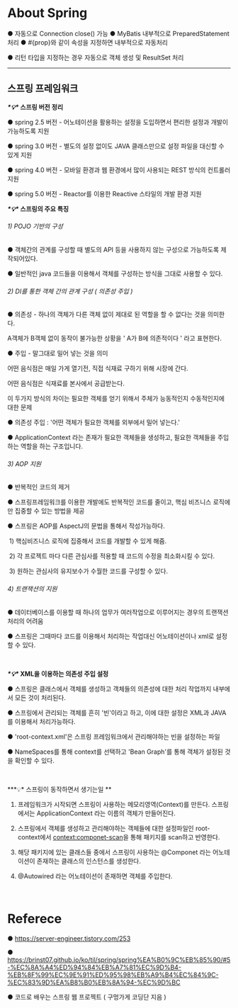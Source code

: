 # About Spring 

● 자동으로 Connection close() 가능
● MyBatis 내부적으로 PreparedStatement 처리
● #{prop}와 같이 속성을 지정하면 내부적으로 자동처리

● 리턴 타입을 지정하는 경우 자동으로 객체 생성 및 ResultSet 처리

------

## 스프링 프레임워크

***\*💡\** 스프링 버전 정리**

● spring 2.5 버전 - 어노테이션을 활용하는 설정을 도입하면서 편리한 설정과 개발이 가능하도록 지원 <br>

● spring 3.0 버전 - 별도의 설정 없이도 JAVA 클래스만으로 설정 파일을 대신할 수 있게 지원<br>

● spring 4.0 버전 - 모바일 환경과 웹 환경에서 많이 사용되는 REST 방식의 컨트롤러 지원<br>

● spring 5.0 버전 - Reactor를 이용한 Reactive 스타일의 개발 환경 지원<br>



***\*💡\** 스프링의 주요 특징**

######  1) POJO 기반의 구성 

● 객체간의 관계를 구성할 때 별도의 API 등을 사용하지 않는 구성으로 가능하도록 제작되어있다.<Br>

● 일반적인 java 코드들을 이용해서 객체를 구성하는 방식을 그대로 사용할 수 있다. <br>

######  2) DI를 통한 객체 간의 관계 구성 ( 의존성 주입 )

● 의존성 - 하나의 객체가 다른 객체 없이 제대로 된 역할을 할 수 없다는 것을 의미한다.<br>

A객체가 B객체 없이 동작이 불가능한 상황을 ' A가 B에 의존적이다 ' 라고 표현한다.<br>

● 주입 - 말그대로 밀어 넣는 것을 의미<br>

어떤 음식점은 매일 가게 열기전, 직접 식재료 구하기 위해 시장에 간다.<br>

어떤 음식점은 식재료를 본사에서 공급받는다. <br>

이 두가지 방식의 차이는 필요한 객체를 얻기 위해서 주체가 능동적인지 수동적인지에 대한 문제<br>

● 의존성 주입 : '어떤 객체가 필요한 객체를 외부에서 밀어 넣는다.'<br>

●  ApplicationContext 라는 존재가 필요한 객체들을 생성하고, 필요한 객체들을 주입하는 역할을 하는 구조입니다.<br>

######  3) AOP 지원

● 반복적인 코드의 제거<br>

●  스프링프레임워크를 이용한 개발에도 반복적인 코드를 줄이고, 핵심 비즈니스 로직에만 집중할 수 있는 방법을 제공<br>

● 스프링은 AOP를 AspectJ의 문법을 통해서 작성가능하다.<br>

​		1) 핵심비즈니스 로직에 집중해서 코드를 개발할 수 있게 해줌.<br>

​		2) 각 프로젝트 마다 다른 관심사를 적용할 때 코드의 수정을 최소화시킬 수 있다.<br>

​		3) 원하는 관심사의 유지보수가 수월한 코드를 구성할 수 있다. <br>

######  4) 트랜잭션의 지원

● 데이터베이스를 이용할 때 하나의 업무가 여러작업으로 이루어지는 경우의 트랜잭션 처리의 어려움<br>

●  스프링은 그때마다 코드를 이용해서 처리하는 작업대신 어노테이션이나 xml로 설정 할 수 있다.<br>

<br>

***\*💡\** XML을 이용하는 의존성 주입 설정**

●  스프링은 클래스에서 객체를 생성하고 객체들의 의존성에 대한 처리 작업까지 내부에서 모든 것이 처리된다.<br>

● 스프링에서 관리되는 객체를 흔히 '빈'이라고 하고, 이에 대한 설정은 XML과 JAVA를 이용해서 처리가능하다.<br>

● 'root-context.xml'은 스프링 프레임워크에서 관리해야하는 빈을 설정하는 파일<br>

● NameSpaces를 통해 context를 선택하고 'Bean Graph'를 통해 객체가 설정된 것을 확인할 수 있다.<br>

<br>

**\*💡\* 스프링이 동작하면서 생기는일 **

1) 프레임워크가 시작되면 스프링이 사용하는 메모리영역(Context)를 만든다. 스프링에서는 ApplicationContext 라는 이름의 객체가 만들어진다.<br>

2) 스프링에서 객체를 생성하고 관리해야하는 객체들에 대한 설정파일인 root-context에서 <context:componet-scan>을 통해 패키지를 scan하고 반영한다.<br>

3) 해당 패키지에 있는 클래스들 중에서 스프링이 사용하는 @Componet 라는 어노테이션이 존재하는 클래스의 인스턴스를 생성한다. <br>

4) @Autowired 라는 어노테이션이 존재하면 객체를 주입한다. <Br>



<br>

# Referece

● https://server-engineer.tistory.com/253<br>

● https://brinst07.github.io/ko/til/spring/spring%EA%B0%9C%EB%85%90/#5-%EC%8A%A4%ED%94%84%EB%A7%81%EC%9D%B4-%EB%8F%99%EC%9E%91%ED%95%98%EB%A9%B4%EC%84%9C-%EC%83%9D%EA%B8%B0%EB%8A%94-%EC%9D%BC <br>

● 코드로 배우는 스프링 웹 프로젝트 (  구멍가게 코딩단 지음 )<br>
